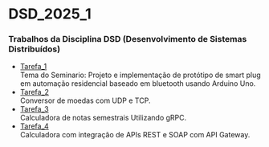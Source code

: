 # DSD_2025_1
### Trabalhos da Disciplina DSD (Desenvolvimento de Sistemas Distribuídos)
- [Tarefa_1](./Tarefa_1)\
Tema do Seminario: Projeto e implementação de protótipo de smart plug em automação residencial baseado em bluetooth usando Arduino Uno.
- [Tarefa_2](./Tarefa_2/README_T2.md)\
Conversor de moedas com UDP e TCP.
- [Tarefa_3](./Tarefa_3/README_T3.md)\
Calculadora de notas semestrais Utilizando gRPC.
- [Tarefa_4](./Tarefa_4/README_T4.md)\
Calculadora com integração de APIs REST e SOAP com API Gateway.